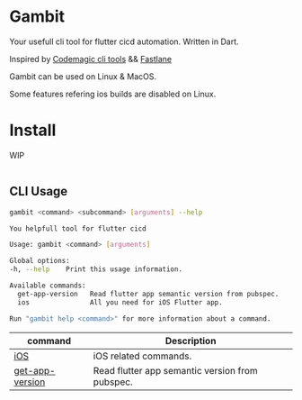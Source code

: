 # Gambit

Your usefull cli tool for flutter cicd automation.
Written in Dart.

Inspired by [Codemagic cli tools](https://github.com/codemagic-ci-cd/cli-tools) && [Fastlane](https://fastlane.tools/)

Gambit can be used on Linux & MacOS.

Some features refering ios builds are disabled on Linux.

# Install

WIP
```sh
```

## CLI Usage

```bash
gambit <command> <subcommand> [arguments] --help
```

```bash
You helpfull tool for flutter cicd

Usage: gambit <command> [arguments]

Global options:
-h, --help    Print this usage information.

Available commands:
  get-app-version   Read flutter app semantic version from pubspec.
  ios               All you need for iOS Flutter app.

Run "gambit help <command>" for more information about a command.
```

| command | Description |
|---|---|
| [iOS](doc/ios/ios.md) | iOS related commands.
| [get-app-version](doc/get-app-version.md) | Read flutter app semantic version from pubspec.






